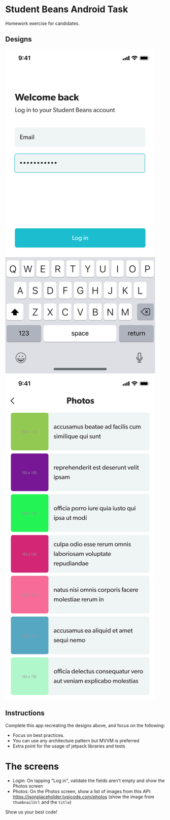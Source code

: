 # Student Beans Android Task

Homework exercise for candidates.

## Designs

![Login](Login.png) ![Photos](Photos.png)

## Instructions

Complete this app recreating the designs above, and focus on the following:

 - Focus on best practices.
 - You can use any architecture pattern but MVVM is preferred
 - Extra point for the usage of jetpack libraries and tests
 
 # The screens
 - Login: On tapping "Log in", validate the fields aren't empty and show the Photos screen
 - Photos: On the Photos screen, show a list of images from this API: https://jsonplaceholder.typicode.com/photos (show the image from `thumbnailUrl` and the `title`)

 Show us your best code!
